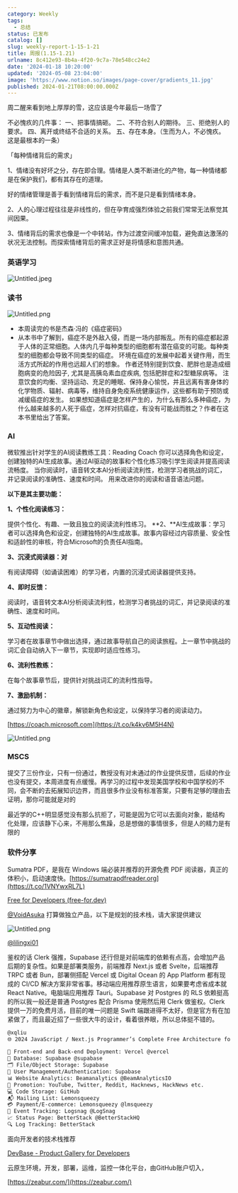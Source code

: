 ```yaml
---
category: Weekly
tags:
  - 总结
status: 已发布
catalog: []
slug: weekly-report-1-15-1-21
title: 周报(1.15-1.21)
urlname: 8c412e93-8b4a-4f20-9c7a-78e548cc24e2
date: '2024-01-18 10:20:00'
updated: '2024-05-08 23:04:00'
image: 'https://www.notion.so/images/page-cover/gradients_11.jpg'
published: 2024-01-21T08:00:00.000Z
---
```


周二醒来看到地上厚厚的雪，这应该是今年最后一场雪了


不必愧疚的几件事：
一、把事情搞砸。
二、不符合别人的期待。
三、拒绝别人的要求。
四、离开或终结不合适的关系。
五、存在本身。（生而为人，不必愧疚。这是最根本的一条）


「每种情绪背后的需求」


1、情绪没有好坏之分，存在即合理。情绪是人类不断进化的产物，每一种情绪都是在保护我们，都有其存在的道理。


好的情绪管理是善于看到情绪背后的需求，而不是只是看到情绪本身。


2、人的心理过程往往是非线性的，但在孕育成强烈体验之前我们常常无法察觉其间因果。


3、情绪背后的需求也像是一个中转站，作为过渡空间缓冲加载，避免直达激荡的状况无法控制。而探索情绪背后的需求正好是将情感和意图共通。


### 英语学习


![Untitled.jpeg](https://prod-files-secure.s3.us-west-2.amazonaws.com/5d24fe63-e567-4804-86f9-9fdc62e13082/faec46dc-9da5-4799-b905-c316418f1168/Untitled.jpeg?X-Amz-Algorithm=AWS4-HMAC-SHA256&X-Amz-Content-Sha256=UNSIGNED-PAYLOAD&X-Amz-Credential=ASIAZI2LB466UWY7EJS2%2F20250209%2Fus-west-2%2Fs3%2Faws4_request&X-Amz-Date=20250209T053447Z&X-Amz-Expires=3600&X-Amz-Security-Token=IQoJb3JpZ2luX2VjEIT%2F%2F%2F%2F%2F%2F%2F%2F%2F%2FwEaCXVzLXdlc3QtMiJHMEUCIDf8M4ytiIm6KisOUMeDyIQwxy9mM9GQavMP5wpyKixBAiEA40zItvQZEv0M69FaQc%2FJOerFrDjuJrsBsFT4tXFFDkMqiAQInP%2F%2F%2F%2F%2F%2F%2F%2F%2F%2FARAAGgw2Mzc0MjMxODM4MDUiDCZYfhMGHrxYFmCljCrcA71Z0uvjhiHQY5Nk4u%2FrBmyDnoSP0rsnfmbjAeD%2Fw4mta4Xmq3SLVI7Aszy1RIy3w3k3ldyM8WmWnm%2FJtcN%2BS0nKC%2Ft0nTxmdk%2Fd%2BV1qYSPc9RnZOZ76U%2Bn8jf25off82pGp1HXzO5c1wdzhKjgOBp7J1NiwAwQmE9q5IQkqqdfv7oRBgkcNpYphYdvQ43BNV2UrqHHC14jZ7k4hu2fNh%2BlQ5fQn%2FIdGL5ffDezL1jtc5N%2BhCvOLl1fRfjxzGUvzagKOcTQz0IfoV9zPtiFk1MtJ9rdvYztP969gh1mugL7hWtKk7kPgcr25IQKp%2FkIpLvY1YFtbG3KfyytYB2SRFcIQ2aNqB4295Asr5uK6Q%2Bifw4zrRTUariWNJTUFjdH7WRbVXeiByG7unUmjFNlGmIPFCJZtAo8ghc3lPz8PRnt1v0eUbQsn9WTX8gmNF0yAc1fvPvoefYHRKTwHK18jsP6p1CLZR5yT1Br5fpu935gROVyUTDVfP6lkIsZLxbVVQAQvXyWKhPXJzxDvPoBHKWEKo7wZr0VNxnsn0XC6aNS32TvsBrhdK3dviOS4vSMBfJmRHsvZ5VHn7ryl8sJ4%2BnairT%2FwnoHFsV5pTiTGWiNwQLjeSxAX7JQc%2FyUlMLq9oL0GOqUBzawc8Qixu35ZAjmtVpkvVFzghDSVN2XuR5c7uzPhcggT7sCyz2UREdNo8do%2FowSqWYNP0GsjIJWoJJsue1OaswWWUZE%2F6U94mHBG%2BimMIewI7BpOdjhQeNJcS3cgM23XJnv0oi9KYFJTH%2FPi8dGIhX5xSGdG3oLf3QgbwqZksigLM44ykCtYYojgXD9ZrCa4%2F9%2BBX6kRAhiRhTOVLDlwXlT%2B1Whp&X-Amz-Signature=0e090a5fbb5007fd00022cbe35a18286b91b71ff6535e73b98e00e8ff4a0286c&X-Amz-SignedHeaders=host&x-id=GetObject)


### 读书


![Untitled.png](https://prod-files-secure.s3.us-west-2.amazonaws.com/5d24fe63-e567-4804-86f9-9fdc62e13082/08aff459-da99-4ed5-87c6-1f4c95b62ac3/Untitled.png?X-Amz-Algorithm=AWS4-HMAC-SHA256&X-Amz-Content-Sha256=UNSIGNED-PAYLOAD&X-Amz-Credential=ASIAZI2LB466UWY7EJS2%2F20250209%2Fus-west-2%2Fs3%2Faws4_request&X-Amz-Date=20250209T053447Z&X-Amz-Expires=3600&X-Amz-Security-Token=IQoJb3JpZ2luX2VjEIT%2F%2F%2F%2F%2F%2F%2F%2F%2F%2FwEaCXVzLXdlc3QtMiJHMEUCIDf8M4ytiIm6KisOUMeDyIQwxy9mM9GQavMP5wpyKixBAiEA40zItvQZEv0M69FaQc%2FJOerFrDjuJrsBsFT4tXFFDkMqiAQInP%2F%2F%2F%2F%2F%2F%2F%2F%2F%2FARAAGgw2Mzc0MjMxODM4MDUiDCZYfhMGHrxYFmCljCrcA71Z0uvjhiHQY5Nk4u%2FrBmyDnoSP0rsnfmbjAeD%2Fw4mta4Xmq3SLVI7Aszy1RIy3w3k3ldyM8WmWnm%2FJtcN%2BS0nKC%2Ft0nTxmdk%2Fd%2BV1qYSPc9RnZOZ76U%2Bn8jf25off82pGp1HXzO5c1wdzhKjgOBp7J1NiwAwQmE9q5IQkqqdfv7oRBgkcNpYphYdvQ43BNV2UrqHHC14jZ7k4hu2fNh%2BlQ5fQn%2FIdGL5ffDezL1jtc5N%2BhCvOLl1fRfjxzGUvzagKOcTQz0IfoV9zPtiFk1MtJ9rdvYztP969gh1mugL7hWtKk7kPgcr25IQKp%2FkIpLvY1YFtbG3KfyytYB2SRFcIQ2aNqB4295Asr5uK6Q%2Bifw4zrRTUariWNJTUFjdH7WRbVXeiByG7unUmjFNlGmIPFCJZtAo8ghc3lPz8PRnt1v0eUbQsn9WTX8gmNF0yAc1fvPvoefYHRKTwHK18jsP6p1CLZR5yT1Br5fpu935gROVyUTDVfP6lkIsZLxbVVQAQvXyWKhPXJzxDvPoBHKWEKo7wZr0VNxnsn0XC6aNS32TvsBrhdK3dviOS4vSMBfJmRHsvZ5VHn7ryl8sJ4%2BnairT%2FwnoHFsV5pTiTGWiNwQLjeSxAX7JQc%2FyUlMLq9oL0GOqUBzawc8Qixu35ZAjmtVpkvVFzghDSVN2XuR5c7uzPhcggT7sCyz2UREdNo8do%2FowSqWYNP0GsjIJWoJJsue1OaswWWUZE%2F6U94mHBG%2BimMIewI7BpOdjhQeNJcS3cgM23XJnv0oi9KYFJTH%2FPi8dGIhX5xSGdG3oLf3QgbwqZksigLM44ykCtYYojgXD9ZrCa4%2F9%2BBX6kRAhiRhTOVLDlwXlT%2B1Whp&X-Amz-Signature=27234989f0537c015abf049b2ec66d37b9c5874980eb292a5859a065feb33920&X-Amz-SignedHeaders=host&x-id=GetObject)

- 本周读完的书是杰森·冯的《癌症密码》
- 从本书中了解到，癌症不是外敌入侵，而是一场内部叛乱。所有的癌症都起源于人体的正常细胞。人体内几乎每种类型的细胞都有潜在癌变的可能。每种类型的细胞都会导致不同类型的癌症。
环境在癌症的发展中起着关键作用，而生活方式所起的作用也远超人们的想象。
作者还特别提到饮食、肥胖也是造成细胞病变的危险因子, 尤其是高胰岛素血症疾病, 包括肥胖症和2型糖尿病等。
注意饮食的均衡、坚持运动、充足的睡眠、保持身心愉悦，并且远离有害身体的化学物质、辐射、病毒等，维持自身免疫系统健康运作，这些都有助于预防或减缓癌症的发生。
如果想知道癌症是怎样产生的，为什么有那么多种癌症，为什么越来越多的人死于癌症，怎样对抗癌症，有没有可能战而胜之？作者在这本书里给出了答案。

### AI


微软推出针对学生的AI阅读教练工具：Reading Coach
你可以选择角色和设定，创建独特的AI生成故事。通过AI驱动的故事和个性化练习吸引学生阅读并提高阅读流畅度。
当你阅读时，语音转文本AI分析阅读流利性，检测学习者挑战的词汇，并记录阅读的准确性、速度和时间。
用来改进你的阅读和语音语法问题。


**以下是其主要功能：**


**1、个性化阅读练习：**


提供个性化、有趣、一致且独立的阅读流利性练习。
**2、**AI生成故事：学习者可以选择角色和设定，创建独特的AI生成故事。故事内容经过内容质量、安全性和适龄性的审核，符合Microsoft的负责任AI指南。


**3、沉浸式阅读器：对**


有阅读障碍（如诵读困难）的学习者，内置的沉浸式阅读器提供支持。


**4、即时反馈：**


阅读时，语音转文本AI分析阅读流利性，检测学习者挑战的词汇，并记录阅读的准确性、速度和时间。


**5、互动性阅读：**


学习者在故事章节中做出选择，通过故事导航自己的阅读旅程。上一章节中挑战的词汇会自动纳入下一章节，实现即时适应性练习。


**6、流利性教练：**


在每个故事章节后，提供针对挑战词汇的流利性指导。


**7、激励机制：**


通过努力为中心的徽章，解锁新角色和设定，以保持学习者的阅读动力。


[https://coach.microsoft.com](https://t.co/k4kv6M5H4N)


![Untitled.png](https://prod-files-secure.s3.us-west-2.amazonaws.com/5d24fe63-e567-4804-86f9-9fdc62e13082/8f53d036-0cfc-469d-a837-f15107675ae4/Untitled.png?X-Amz-Algorithm=AWS4-HMAC-SHA256&X-Amz-Content-Sha256=UNSIGNED-PAYLOAD&X-Amz-Credential=ASIAZI2LB466UWY7EJS2%2F20250209%2Fus-west-2%2Fs3%2Faws4_request&X-Amz-Date=20250209T053447Z&X-Amz-Expires=3600&X-Amz-Security-Token=IQoJb3JpZ2luX2VjEIT%2F%2F%2F%2F%2F%2F%2F%2F%2F%2FwEaCXVzLXdlc3QtMiJHMEUCIDf8M4ytiIm6KisOUMeDyIQwxy9mM9GQavMP5wpyKixBAiEA40zItvQZEv0M69FaQc%2FJOerFrDjuJrsBsFT4tXFFDkMqiAQInP%2F%2F%2F%2F%2F%2F%2F%2F%2F%2FARAAGgw2Mzc0MjMxODM4MDUiDCZYfhMGHrxYFmCljCrcA71Z0uvjhiHQY5Nk4u%2FrBmyDnoSP0rsnfmbjAeD%2Fw4mta4Xmq3SLVI7Aszy1RIy3w3k3ldyM8WmWnm%2FJtcN%2BS0nKC%2Ft0nTxmdk%2Fd%2BV1qYSPc9RnZOZ76U%2Bn8jf25off82pGp1HXzO5c1wdzhKjgOBp7J1NiwAwQmE9q5IQkqqdfv7oRBgkcNpYphYdvQ43BNV2UrqHHC14jZ7k4hu2fNh%2BlQ5fQn%2FIdGL5ffDezL1jtc5N%2BhCvOLl1fRfjxzGUvzagKOcTQz0IfoV9zPtiFk1MtJ9rdvYztP969gh1mugL7hWtKk7kPgcr25IQKp%2FkIpLvY1YFtbG3KfyytYB2SRFcIQ2aNqB4295Asr5uK6Q%2Bifw4zrRTUariWNJTUFjdH7WRbVXeiByG7unUmjFNlGmIPFCJZtAo8ghc3lPz8PRnt1v0eUbQsn9WTX8gmNF0yAc1fvPvoefYHRKTwHK18jsP6p1CLZR5yT1Br5fpu935gROVyUTDVfP6lkIsZLxbVVQAQvXyWKhPXJzxDvPoBHKWEKo7wZr0VNxnsn0XC6aNS32TvsBrhdK3dviOS4vSMBfJmRHsvZ5VHn7ryl8sJ4%2BnairT%2FwnoHFsV5pTiTGWiNwQLjeSxAX7JQc%2FyUlMLq9oL0GOqUBzawc8Qixu35ZAjmtVpkvVFzghDSVN2XuR5c7uzPhcggT7sCyz2UREdNo8do%2FowSqWYNP0GsjIJWoJJsue1OaswWWUZE%2F6U94mHBG%2BimMIewI7BpOdjhQeNJcS3cgM23XJnv0oi9KYFJTH%2FPi8dGIhX5xSGdG3oLf3QgbwqZksigLM44ykCtYYojgXD9ZrCa4%2F9%2BBX6kRAhiRhTOVLDlwXlT%2B1Whp&X-Amz-Signature=d26da9247613e37a047f78ceb19d7aced24a8cc093d60fa8690ed3c7b158f8be&X-Amz-SignedHeaders=host&x-id=GetObject)


### MSCS


提交了三份作业，只有一份通过，教授没有对未通过的作业提供反馈，后续的作业也没有提交，本周进度有点缓慢。再学习的过程中发现美国学校和中国学校的不同，会不断的去拓展知识边界，而且很多作业没有标准答案，只要有足够的理由去证明，那你可能就是对的


最近学的C++明显感觉没有那么抗拒了，可能是因为它可以去面向对象，能结构化处理，应该静下心来，不用那么焦躁，总是想做的事情很多，但是人的精力是有限的


### 软件分享


Sumatra PDF，是我在 Windows 端必装并推荐的开源免费 PDF 阅读器，真正的体积小，启动速度快。[https://sumatrapdfreader.org](https://t.co/1VNYwxRL7L)


[Free for Developers (free-for.dev)](https://free-for.dev/#/)


[@VoidAsuka](https://twitter.com/VoidAsuka) 打算做独立产品，以下是规划的技术栈，请大家提供建议


![Untitled.png](https://prod-files-secure.s3.us-west-2.amazonaws.com/5d24fe63-e567-4804-86f9-9fdc62e13082/93561a3c-b2bc-4a43-bbc5-67e3f740ed5e/Untitled.png?X-Amz-Algorithm=AWS4-HMAC-SHA256&X-Amz-Content-Sha256=UNSIGNED-PAYLOAD&X-Amz-Credential=ASIAZI2LB466UWY7EJS2%2F20250209%2Fus-west-2%2Fs3%2Faws4_request&X-Amz-Date=20250209T053447Z&X-Amz-Expires=3600&X-Amz-Security-Token=IQoJb3JpZ2luX2VjEIT%2F%2F%2F%2F%2F%2F%2F%2F%2F%2FwEaCXVzLXdlc3QtMiJHMEUCIDf8M4ytiIm6KisOUMeDyIQwxy9mM9GQavMP5wpyKixBAiEA40zItvQZEv0M69FaQc%2FJOerFrDjuJrsBsFT4tXFFDkMqiAQInP%2F%2F%2F%2F%2F%2F%2F%2F%2F%2FARAAGgw2Mzc0MjMxODM4MDUiDCZYfhMGHrxYFmCljCrcA71Z0uvjhiHQY5Nk4u%2FrBmyDnoSP0rsnfmbjAeD%2Fw4mta4Xmq3SLVI7Aszy1RIy3w3k3ldyM8WmWnm%2FJtcN%2BS0nKC%2Ft0nTxmdk%2Fd%2BV1qYSPc9RnZOZ76U%2Bn8jf25off82pGp1HXzO5c1wdzhKjgOBp7J1NiwAwQmE9q5IQkqqdfv7oRBgkcNpYphYdvQ43BNV2UrqHHC14jZ7k4hu2fNh%2BlQ5fQn%2FIdGL5ffDezL1jtc5N%2BhCvOLl1fRfjxzGUvzagKOcTQz0IfoV9zPtiFk1MtJ9rdvYztP969gh1mugL7hWtKk7kPgcr25IQKp%2FkIpLvY1YFtbG3KfyytYB2SRFcIQ2aNqB4295Asr5uK6Q%2Bifw4zrRTUariWNJTUFjdH7WRbVXeiByG7unUmjFNlGmIPFCJZtAo8ghc3lPz8PRnt1v0eUbQsn9WTX8gmNF0yAc1fvPvoefYHRKTwHK18jsP6p1CLZR5yT1Br5fpu935gROVyUTDVfP6lkIsZLxbVVQAQvXyWKhPXJzxDvPoBHKWEKo7wZr0VNxnsn0XC6aNS32TvsBrhdK3dviOS4vSMBfJmRHsvZ5VHn7ryl8sJ4%2BnairT%2FwnoHFsV5pTiTGWiNwQLjeSxAX7JQc%2FyUlMLq9oL0GOqUBzawc8Qixu35ZAjmtVpkvVFzghDSVN2XuR5c7uzPhcggT7sCyz2UREdNo8do%2FowSqWYNP0GsjIJWoJJsue1OaswWWUZE%2F6U94mHBG%2BimMIewI7BpOdjhQeNJcS3cgM23XJnv0oi9KYFJTH%2FPi8dGIhX5xSGdG3oLf3QgbwqZksigLM44ykCtYYojgXD9ZrCa4%2F9%2BBX6kRAhiRhTOVLDlwXlT%2B1Whp&X-Amz-Signature=6450f7789ac054f2591bd54539c1b0aba41196f039c3dc216489c93b23a1ae24&X-Amz-SignedHeaders=host&x-id=GetObject)


[@lilingxi01](https://twitter.com/lilingxi01)


鉴权的话 Clerk 强推，Supabase 还行但是对前端库的依赖有点高，会增加产品后期的复杂性。如果是部署类服务，前端推荐 Next.js 或者 Svelte，后端推荐 TRPC 或者 Bun，部署侧搭配 Vercel 或 Digital Ocean 的 App Platform 都有现成的 CI/CD 解决方案非常省事。移动端应用推荐原生语言，如果要考虑省成本就 React Native。电脑端应用推荐 Tauri。Supabase 对 Postgres 的 RLS 依赖挺高的所以我一般还是普通 Postgres 配合 Prisma 使用然后用 Clerk 做鉴权。Clerk 提供一万的免费月活，目前的唯一问题是 Swift 端跟进得不太好，但是官方有在加紧做了，而且最近招了一些很大牛的设计，看着很养眼，所以总体挺不错的。


```markdown
@xqliu
🌐 2024 JavaScript / Next.js Programmer’s Complete Free Architecture for solo entrepreneur:

🔧 Front-end and Back-end Deployment: Vercel @vercel
💾 Database: Supabase @supabase
🗂️ File/Object Storage: Supabase
👥 User Management/Authentication: Supabase
📊 Website Analytics: Beamanalytics @BeamAnalyticsIO
📣 Promotion: YouTube, Twitter, Reddit, Hacknews, HackNews etc. 
💻 Code Storage: GitHub
📬 Mailing List: Lemonsqueezy
💳 Payment/E-commerce: Lemonsqueezy @lmsqueezy
📌 Event Tracking: Logsnag @LogSnag
📈 Status Page: BetterStack @BetterStackHQ
🔍 Log Tracking: BetterStack
```


面向开发者的技术栈推荐


[DevBase - Product Gallery for Developers](https://devbase.fyi/)


云原生环境，开发，部署，运维，监控一体化平台，由GitHub账户切入，


[https://zeabur.com/](https://zeabur.com/)

